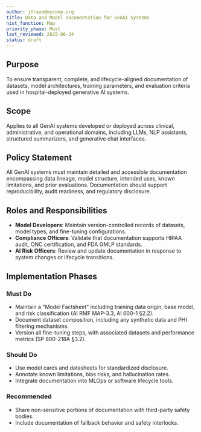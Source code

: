 ```yaml
---
author: jfraze@mycomp.org
title: Data and Model Documentation for GenAI Systems
nist_function: Map
priority_phase: Must
last_reviewed: 2025-06-24
status: draft
---
```


## Purpose

To ensure transparent, complete, and lifecycle-aligned documentation of datasets, model architectures, training parameters, and evaluation criteria used in hospital-deployed generative AI systems.

## Scope

Applies to all GenAI systems developed or deployed across clinical, administrative, and operational domains, including LLMs, NLP assistants, structured summarizers, and generative chat interfaces.

## Policy Statement

All GenAI systems must maintain detailed and accessible documentation encompassing data lineage, model structure, intended uses, known limitations, and prior evaluations. Documentation should support reproducibility, audit readiness, and regulatory disclosure.

## Roles and Responsibilities

- **Model Developers**: Maintain version-controlled records of datasets, model types, and fine-tuning configurations.
- **Compliance Officers**: Validate that documentation supports HIPAA audit, ONC certification, and FDA GMLP standards.
- **AI Risk Officers**: Review and update documentation in response to system changes or lifecycle transitions.

## Implementation Phases

### Must Do
- Maintain a "Model Factsheet" including training data origin, base model, and risk classification (AI RMF MAP-3.3, AI 600-1 §2.2).
- Document dataset composition, including any synthetic data and PHI filtering mechanisms.
- Version all fine-tuning steps, with associated datasets and performance metrics (SP 800-218A §3.2).

### Should Do
- Use model cards and datasheets for standardized disclosure.
- Annotate known limitations, bias risks, and hallucination rates.
- Integrate documentation into MLOps or software lifecycle tools.

### Recommended
- Share non-sensitive portions of documentation with third-party safety bodies.
- Include documentation of fallback behavior and safety interlocks.
